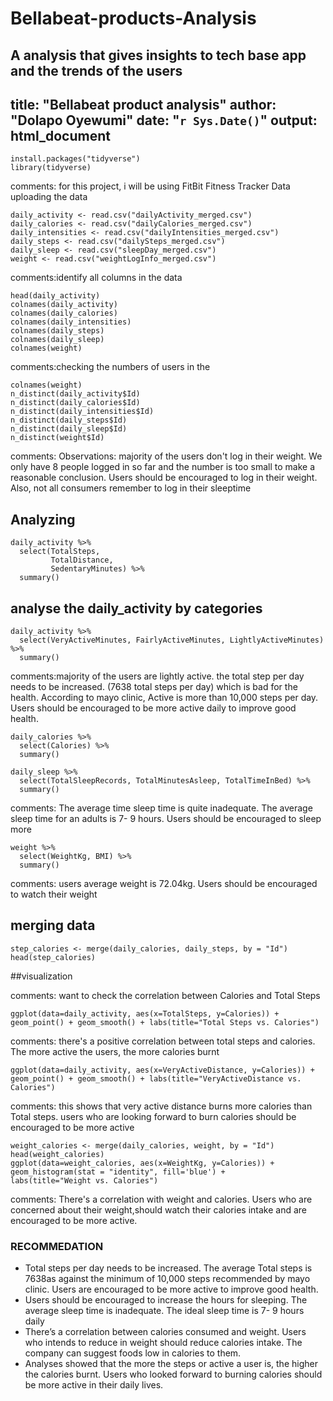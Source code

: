 # Bellabeat-products-Analysis
A analysis that gives insights to tech base app and the trends of the users
---
title: "Bellabeat product analysis"
author: "Dolapo Oyewumi"
date: "`r Sys.Date()`"
output: html_document
---

```{r}
install.packages("tidyverse")
library(tidyverse)

```


comments: for this project, i will be using FitBit Fitness Tracker Data
 uploading the data



```{r}
daily_activity <- read.csv("dailyActivity_merged.csv")
daily_calories <- read.csv("dailyCalories_merged.csv")
daily_intensities <- read.csv("dailyIntensities_merged.csv")
daily_steps <- read.csv("dailySteps_merged.csv")
daily_sleep <- read.csv("sleepDay_merged.csv")
weight <- read.csv("weightLogInfo_merged.csv")

```


comments:identify all columns in the data

```{r}
head(daily_activity)
colnames(daily_activity)
colnames(daily_calories)
colnames(daily_intensities)
colnames(daily_steps)
colnames(daily_sleep)
colnames(weight)
```


comments:checking the numbers of users in the 
```{r}
colnames(weight)
n_distinct(daily_activity$Id)
n_distinct(daily_calories$Id)
n_distinct(daily_intensities$Id)
n_distinct(daily_steps$Id)
n_distinct(daily_sleep$Id)
n_distinct(weight$Id)
```


comments: Observations: majority of the users don't log in their weight. We only have 8 people logged in so far and the number is too small to make a reasonable conclusion.
Users should be encouraged to log in their weight. Also, not all consumers remember to log in their sleeptime

## Analyzing
```{r}
daily_activity %>%  
  select(TotalSteps,
         TotalDistance,
         SedentaryMinutes) %>%
  summary()
```
## analyse the daily_activity by categories
```{r}
daily_activity %>%
  select(VeryActiveMinutes, FairlyActiveMinutes, LightlyActiveMinutes) %>%
  summary()
```
comments:majority of the users are lightly active.
the total step per day needs to be increased. (7638 total steps per day) which is bad for the health. According to mayo clinic, Active is more than 10,000 steps per day.
Users should be encouraged to be more active daily to improve good health.

```{r}
daily_calories %>%  
  select(Calories) %>%
  summary()

```


```{r}
daily_sleep %>%
  select(TotalSleepRecords, TotalMinutesAsleep, TotalTimeInBed) %>%
  summary()
```


comments: The average time sleep time is quite inadequate. The average sleep time for an adults is 7- 9 hours. Users should be encouraged to sleep more

```{r}
weight %>%
  select(WeightKg, BMI) %>%
  summary()
```

comments: users average weight is 72.04kg. Users should be encouraged to watch their weight

## merging data

```{r}
step_calories <- merge(daily_calories, daily_steps, by = "Id")
head(step_calories)
```


##visualization

comments: want to check the correlation between Calories and Total Steps

```{r}
ggplot(data=daily_activity, aes(x=TotalSteps, y=Calories)) +
geom_point() + geom_smooth() + labs(title="Total Steps vs. Calories")

```


comments: there's a positive correlation between total steps and calories. The more active the users, the more calories burnt

```{r}
ggplot(data=daily_activity, aes(x=VeryActiveDistance, y=Calories)) +
geom_point() + geom_smooth() + labs(title="VeryActiveDistance vs. Calories")

```

comments: this shows that very active distance burns more calories than Total steps. users who are looking forward to burn calories should be encouraged to be more active
```{r}
weight_calories <- merge(daily_calories, weight, by = "Id")
head(weight_calories)
ggplot(data=weight_calories, aes(x=WeightKg, y=Calories)) +
geom_histogram(stat = "identity", fill='blue') +
labs(title="Weight vs. Calories")

```

comments: There's a correlation with weight and calories. Users who are concerned about their weight,should watch their calories intake and are encouraged to be more active.

### RECOMMEDATION
 *	Total steps per day needs to be increased. The average Total steps is 7638as against the minimum of 10,000 steps recommended by mayo clinic. Users are encouraged to be more active to improve good health.
*	Users should be encouraged to increase the hours for sleeping. The average sleep time is inadequate. The ideal sleep time is 7- 9 hours daily
*	There’s a correlation between calories consumed and weight. Users who intends to reduce in weight should reduce calories intake. The company can suggest foods low in calories to them.
*	Analyses showed that the more the steps or active a user is, the higher the calories burnt. Users who looked forward to burning calories should be more active in their daily lives.

